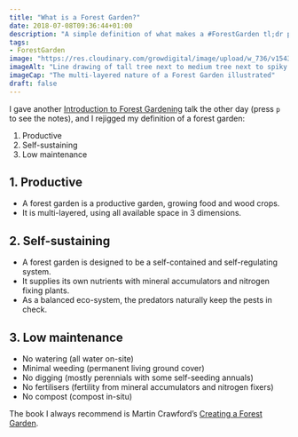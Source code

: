 ```yaml
---
title: "What is a Forest Garden?"
date: 2018-07-08T09:36:44+01:00
description: "A simple definition of what makes a #ForestGarden tl;dr productive, self-sustaining and low maintenance."
tags: 
- ForestGarden
image: "https://res.cloudinary.com/growdigital/image/upload/w_736/v1543960388/illustration-42913617132.jpg"
imageAlt: "Line drawing of tall tree next to medium tree next to spiky shrub in profile, ground cover on the ground"
imageCap: "The multi-layered nature of a Forest Garden illustrated"
draft: false
---
```


I gave another [Introduction to Forest Gardening](https://www.forestgarden.wales/talks/intro/) talk the other day (press `p` to see the notes), and I rejigged my definition of a forest garden:

1. Productive
2. Self-sustaining
3. Low maintenance

## 1. Productive

* A forest garden is a productive garden, growing food and wood crops.
* It is multi-layered, using all available space in 3 dimensions.

## 2. Self-sustaining

* A forest garden is designed to be a self-contained and self-regulating system.
* It supplies its own nutrients with mineral accumulators and nitrogen fixing plants.
* As a balanced eco-system, the predators naturally keep the pests in check.

## 3. Low maintenance

* No watering (all water on-site)
* Minimal weeding (permanent living ground cover)
* No digging (mostly perennials with some self-seeding annuals)
* No fertilisers (fertility from mineral accumulators and nitrogen fixers)
* No compost (compost in-situ)

The book I always recommend is Martin Crawford’s [Creating a Forest Garden](https://www.agroforestry.co.uk/product/creating-a-forest-garden-2/). 
